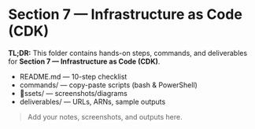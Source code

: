 ﻿# Section 7 — Infrastructure as Code (CDK)

**TL;DR:** This folder contains hands-on steps, commands, and deliverables for **Section 7 — Infrastructure as Code (CDK)**.

- README.md — 10-step checklist
- commands/ — copy-paste scripts (bash & PowerShell)
- ssets/ — screenshots/diagrams
- deliverables/ — URLs, ARNs, sample outputs

> Add your notes, screenshots, and outputs here.
